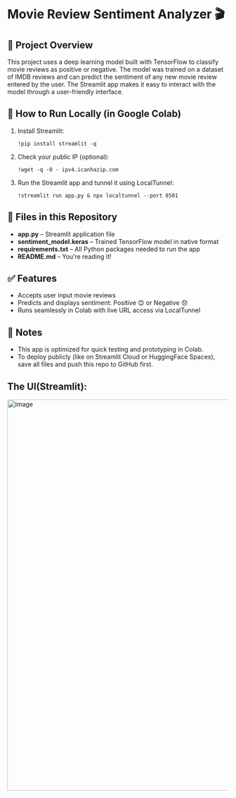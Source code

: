 
<h1>Movie Review Sentiment Analyzer 🎬</h1>

<h2>📌 Project Overview</h2>
<p>
This project uses a deep learning model built with TensorFlow to classify movie reviews as positive or negative. 
The model was trained on a dataset of IMDB reviews and can predict the sentiment of any new movie review entered by the user.
The Streamlit app makes it easy to interact with the model through a user-friendly interface.
</p>

<h2>🚀 How to Run Locally (in Google Colab)</h2>
<ol>
  <li>Install Streamlit:</li>
  <pre><code>!pip install streamlit -q</code></pre>

  <li>Check your public IP (optional):</li>
  <pre><code>!wget -q -O - ipv4.icanhazip.com</code></pre>

  <li>Run the Streamlit app and tunnel it using LocalTunnel:</li>
  <pre><code>!streamlit run app.py &amp; npx localtunnel --port 8501</code></pre>
</ol>

<h2>📁 Files in this Repository</h2>
<ul>
  <li><strong>app.py</strong> – Streamlit application file</li>
  <li><strong>sentiment_model.keras</strong> – Trained TensorFlow model in native format</li>
  <li><strong>requirements.txt</strong> – All Python packages needed to run the app</li>
  <li><strong>README.md</strong> – You’re reading it!</li>
</ul>

<h2>✅ Features</h2>
<ul>
  <li>Accepts user input movie reviews</li>
  <li>Predicts and displays sentiment: Positive 😊 or Negative 😞</li>
  <li>Runs seamlessly in Colab with live URL access via LocalTunnel</li>
</ul>

<h2>📌 Notes</h2>
<ul>
  <li>This app is optimized for quick testing and prototyping in Colab.</li>
  <li>To deploy publicly (like on Streamlit Cloud or HuggingFace Spaces), save all files and push this repo to GitHub first.</li>
</ul>

<h2>The UI(Streamlit):</h2>

<img width="944" height="890" alt="image" src="https://github.com/user-attachments/assets/ce95ae02-bb48-4bb3-8c0c-d013593ca22d" />

